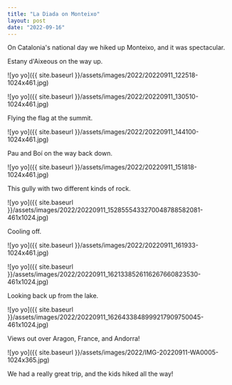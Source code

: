 ```yaml
---
title: "La Diada on Monteixo"
layout: post
date: "2022-09-16"
---
```


On Catalonia's national day we hiked up Monteixo, and it was spectacular.

Estany d'Aixeous on the way up.

![yo yo]({{ site.baseurl }}/assets/images/2022/20220911_122518-1024x461.jpg)

![yo yo]({{ site.baseurl }}/assets/images/2022/20220911_130510-1024x461.jpg)

Flying the flag at the summit.

![yo yo]({{ site.baseurl }}/assets/images/2022/20220911_144100-1024x461.jpg)

Pau and Boí on the way back down.

![yo yo]({{ site.baseurl }}/assets/images/2022/20220911_151818-1024x461.jpg)

This gully with two different kinds of rock.

![yo yo]({{ site.baseurl }}/assets/images/2022/20220911_1528555433270048788582081-461x1024.jpg)

Cooling off.

![yo yo]({{ site.baseurl }}/assets/images/2022/20220911_161933-1024x461.jpg)

![yo yo]({{ site.baseurl }}/assets/images/2022/20220911_1621338526116267660823530-461x1024.jpg)

Looking back up from the lake.

![yo yo]({{ site.baseurl }}/assets/images/2022/20220911_1626433848999217909750045-461x1024.jpg)

Views out over Aragon, France, and Andorra!

![yo yo]({{ site.baseurl }}/assets/images/2022/IMG-20220911-WA0005-1024x365.jpg)

We had a really great trip, and the kids hiked all the way!
